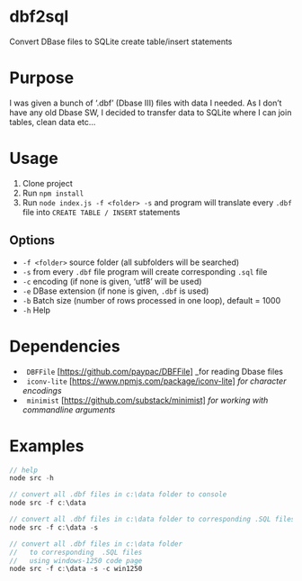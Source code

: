 # dbf2sql
Convert DBase files to SQLite create table/insert statements

# Purpose
I was given a bunch of ‘.dbf’ (Dbase III) files with data I needed. As I don’t have any old Dbase SW, I decided to transfer data to SQLite where I can join tables, clean data etc…

# Usage
1.	Clone project
1.  Run `npm install`
1.  Run `node index.js -f <folder> -s` and program will translate every `.dbf` file into `CREATE TABLE / INSERT` statements

## Options
* `-f <folder>` source folder (all subfolders will be searched)
* `-s` from every `.dbf` file program will create corresponding `.sql` file
* `-c` encoding (if none is given, ‘utf8’ will be used)
* `-e` DBase extension (if none is given, `.dbf` is used)
* `-b` Batch size (number of rows processed in one loop), default = 1000
* `-h` Help

# Dependencies
*	` DBFFile` [https://github.com/paypac/DBFFile] _for reading Dbase files
*	` iconv-lite` [https://www.npmjs.com/package/iconv-lite] _for character encodings_
*	` minimist` [https://github.com/substack/minimist] _for working with commandline arguments_

# Examples

```js
// help
node src -h

// convert all .dbf files in c:\data folder to console
node src -f c:\data

// convert all .dbf files in c:\data folder to corresponding .SQL files
node src -f c:\data -s

// convert all .dbf files in c:\data folder
//   to corresponding  .SQL files
//   using windows-1250 code page
node src -f c:\data -s -c win1250
```

